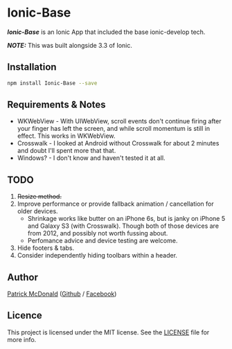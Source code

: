 # Ionic-Base

***Ionic-Base*** is an Ionic App that included the base ionic-develop tech.

***NOTE:*** This was built alongside 3.3 of Ionic.

## Installation

```bash
npm install Ionic-Base --save
```

## Requirements & Notes

* WKWebView - With UIWebView, scroll events don't continue firing after your finger has left the screen, and while scroll momentum is still in effect. This works in WKWebView.
* Crosswalk - I looked at Android without Crosswalk for about 2 minutes and doubt I'll spent more that that.
* Windows? - I don't know and haven't tested it at all.


## TODO

1. ~~Resize method.~~
2. Improve performance or provide fallback animation / cancellation for older devices.
   * Shrinkage works like butter on an iPhone 6s, but is janky on iPhone 5 and Galaxy S3 (with Crosswalk). Though both of those devices are from 2012, and possibly not worth fussing about.
   * Perfomance advice and device testing are welcome.
3. Hide footers & tabs.
4. Consider independently hiding toolbars within a header.


## Author

[Patrick McDonald](https://patrickmcd.com) ([Github](https://github.com/kimwong) / [Facebook](https://www.feacebook.com/f))

## Licence

This project is licensed under the MIT license. See the [LICENSE](LICENSE.md) file for more info.
